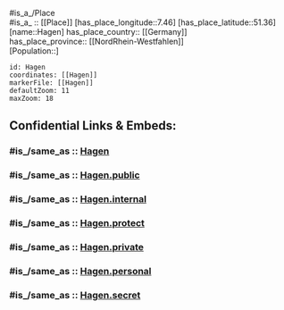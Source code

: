 ﻿---
confidential: public
isDeleted: false
location:
- 51.36
- 7.46
mapmarker: city
mapzoom:
- 7
- 12
SpocWebEntityId: 30697
tags:
- geo/City
type: City
---

#is_a_/Place  
#is_a_ :: [[Place]] 
[has_place_longitude::7.46] 
[has_place_latitude::51.36] 
[name::Hagen] 
has_place_country:: [[Germany]]  
has_place_province:: [[NordRhein-Westfahlen]]  
[Population::] 



```leaflet
id: Hagen
coordinates: [[Hagen]] 
markerFile: [[Hagen]] 
defaultZoom: 11 
maxZoom: 18
```


## Confidential Links & Embeds: 

### #is_/same_as :: [Hagen](/_Standards/Earth/Continent/Europe/Europe~Central/Germany/Germany~West/Nordrhein-Westfalen/counties~NW/Hagen.md) 

### #is_/same_as :: [Hagen.public](/_public/Earth/Continent/Europe/Europe~Central/Germany/Germany~West/Nordrhein-Westfalen/counties~NW/Hagen.public.md) 

### #is_/same_as :: [Hagen.internal](/_internal/Earth/Continent/Europe/Europe~Central/Germany/Germany~West/Nordrhein-Westfalen/counties~NW/Hagen.internal.md) 

### #is_/same_as :: [Hagen.protect](/_protect/Earth/Continent/Europe/Europe~Central/Germany/Germany~West/Nordrhein-Westfalen/counties~NW/Hagen.protect.md) 

### #is_/same_as :: [Hagen.private](/_private/Earth/Continent/Europe/Europe~Central/Germany/Germany~West/Nordrhein-Westfalen/counties~NW/Hagen.private.md) 

### #is_/same_as :: [Hagen.personal](/_personal/Earth/Continent/Europe/Europe~Central/Germany/Germany~West/Nordrhein-Westfalen/counties~NW/Hagen.personal.md) 

### #is_/same_as :: [Hagen.secret](/_secret/Earth/Continent/Europe/Europe~Central/Germany/Germany~West/Nordrhein-Westfalen/counties~NW/Hagen.secret.md)

